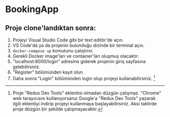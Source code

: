 # BookingApp

## Proje clone'landıktan sonra:
1. Projeyi Visual Studio Code gibi bir text editör'de açın.
2. VS Code'da ya da projenin bulunduğu dizinde bir terminal açın.
3. `docker-compose up` komutunu çalıştırın.
4. Gerekli Docker image'ları ve container'ları oluşmuş olacaktır.
5. "localhost:8000/login" adresine giderek projenin giriş sayfasına gelebilirsiniz.
6. "Register" bölümünden kayıt olun.
7. Daha sonra "Login" bölümünden login olup projeyi kullanabilirsiniz. [^1]
[^1]: Proje "Redux Dev Tools" eklentisi olmadan düzgün çalışmaz. "Chrome" web tarayıcısını kullanıyorsanız Google'a "Redux Dev Tools" yazarak ilgili eklentiyi indirip projeyi kullanmaya başlayabilirsiniz. Aksi taktirde proje düzgün bir şekilde çalışmayacaktır.

 
